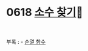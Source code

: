 # 0618 [소수 찾기](https://programmers.co.kr/learn/courses/30/lessons/42839)🥊
<br>

부록 : - [순열 함수](https://github.com/jacksimuse/IoT_Study/tree/main/c%2B%2B/%EB%B6%80%EB%A1%9D/%EC%88%9C%EC%97%B4%ED%95%A8%EC%88%98)
